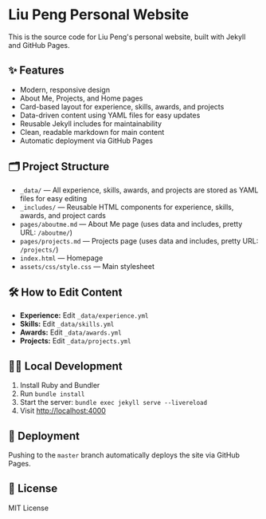 # Liu Peng Personal Website

This is the source code for Liu Peng's personal website, built with Jekyll and GitHub Pages.

## ✨ Features
- Modern, responsive design
- About Me, Projects, and Home pages
- Card-based layout for experience, skills, awards, and projects
- Data-driven content using YAML files for easy updates
- Reusable Jekyll includes for maintainability
- Clean, readable markdown for main content
- Automatic deployment via GitHub Pages

## 🗂️ Project Structure

- `_data/` — All experience, skills, awards, and projects are stored as YAML files for easy editing
- `_includes/` — Reusable HTML components for experience, skills, awards, and project cards
- `pages/aboutme.md` — About Me page (uses data and includes, pretty URL: `/aboutme/`)
- `pages/projects.md` — Projects page (uses data and includes, pretty URL: `/projects/`)
- `index.html` — Homepage
- `assets/css/style.css` — Main stylesheet

## 🛠️ How to Edit Content
- **Experience:** Edit `_data/experience.yml`
- **Skills:** Edit `_data/skills.yml`
- **Awards:** Edit `_data/awards.yml`
- **Projects:** Edit `_data/projects.yml`

## 🧑‍💻 Local Development
1. Install Ruby and Bundler
2. Run `bundle install`
3. Start the server: `bundle exec jekyll serve --livereload`
4. Visit [http://localhost:4000](http://localhost:4000)

## 🚀 Deployment
Pushing to the `master` branch automatically deploys the site via GitHub Pages.

## 📝 License
MIT License

